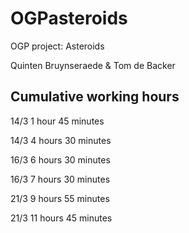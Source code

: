 # OGPasteroids
OGP project: Asteroids

Quinten Bruynseraede & Tom de Backer

## Cumulative working hours
14/3 1 hour 45 minutes

14/3 4 hours 30 minutes

16/3 6 hours 30 minutes

16/3 7 hours 30 minutes

21/3 9 hours 55 minutes

21/3 11 hours 45 minutes

